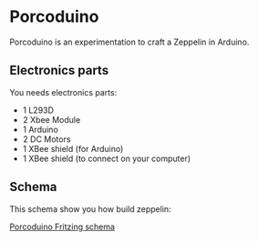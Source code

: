 # Porcoduino
Porcoduino is an experimentation to craft a Zeppelin in Arduino.

## Electronics parts
You needs electronics parts:

* 1 L293D
* 2 Xbee Module
* 1 Arduino
* 2 DC Motors
* 1 XBee shield (for Arduino)
* 1 XBee shield (to connect on your computer)

## Schema 
This schema show you how build zeppelin:

[Porcoduino Fritzing schema](https://raw.github.com/fbentz/Porcoduino/master/Porcoduino_bb.png)

